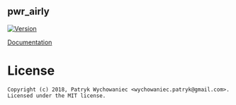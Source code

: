 pwr_airly
---------

[![Version](https://img.shields.io/crates/v/pwr_airly.svg)](https://crates.io/crates/pwr_airly)

[Documentation](https://docs.rs/pwr_airly)



# License

```
Copyright (c) 2018, Patryk Wychowaniec <wychowaniec.patryk@gmail.com>.
Licensed under the MIT license.
```

